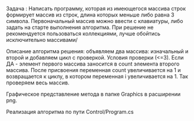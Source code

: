 Задача :
Написать программу, которая из имеющегося массива строк формирует массив из строк, длина которых меньше либо равна 3 символа. Первоначальный массив можно ввести с клавиатуры, либо задать на старте выполнения алгоритма. При решение не рекомендуется пользоваться коллекциями, лучше обойтись исключительно массивами/


Описание алгоритма решения:
объявляем два массива: изначальный и второй и добавляем цикл с проверкой. 
Условия проверки (<=3). Если ДА - элемент первого массива заносится в count элемента второго массива. После присвоения переменная count увеличивается на 1 и возвращается к циклу, в котором переменная i увеличивается на 1. Так проверяем весь массив. 

Графическое представление метода в папке Graphics в расширении png.

Реализация алгоритма по пути Control/Program.cs